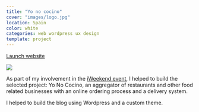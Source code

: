 ```yaml
---
title: "Yo no cocino"
cover: "images/logo.jpg"
location: Spain
color: white
categories: web wordpress ux design
template: project
---
```


<p class="align-center">
<a class="btn" role="button" href="http://www.yonococino.com/blog/" target="_blank">Launch website</a>
</p>

![](/work/yonococino/images/1.png)

As part of my involvement in the [iWeekend event](http://iweekend.org/en), I helped to build the selected project: Yo No Cocino, an aggregator of restaurants and other food related businesses with an online ordering process and a delivery system.

I helped to build the blog using Wordpress and a custom theme.
